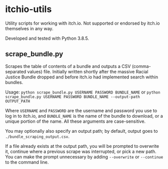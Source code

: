 # itchio-utils

Utility scripts for working with itch.io. Not supported or endorsed by itch.io themselves in any way.

Developed and tested with Python 3.8.5.

## scrape_bundle.py

Scrapes the table of contents of a bundle and outputs a CSV (comma-separated values) file. Initially written shortly after the massive Racial Justice Bundle dropped and before itch.io had implemented search within bundles.

Usage: `python scrape_bundle.py USERNAME PASSWORD BUNDLE_NAME` or `python scrape_bundle.py USERNAME PASSWORD BUNDLE_NAME --output-path OUTPUT_PATH`

Where `USERNAME` and `PASSWORD` are the username and password you use to log in to itch.io, and `BUNDLE_NAME` is the name of the bundle to download, or a unique portion of the name. All these arguments are case-sensitive.

You may optionally also specify an output path; by default, output goes to `./bundle_scraping_output.csv`.

If a file already exists at the output path, you will be prompted to overwrite it, continue where a previous scrape was interrupted, or pick a new path. You can make the prompt unnecessary by adding `--overwrite` or `--continue` to the command line.
